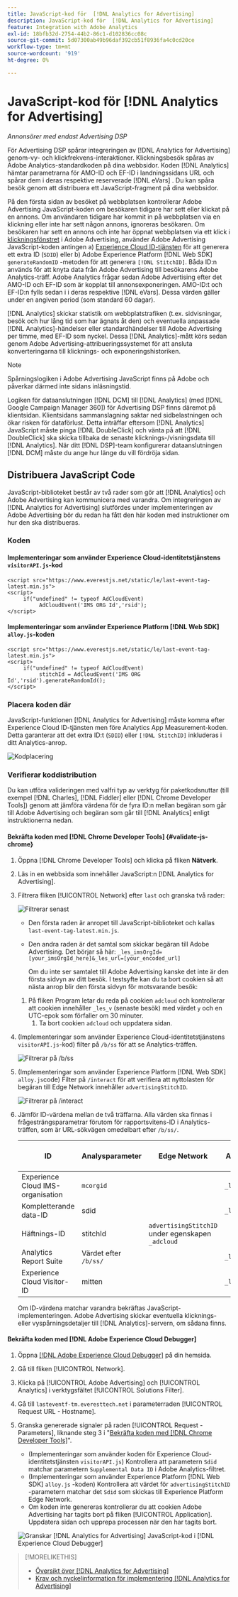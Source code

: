 ```yaml
---
title: JavaScript-kod för  [!DNL Analytics for Advertising]
description: JavaScript-kod för  [!DNL Analytics for Advertising]
feature: Integration with Adobe Analytics
exl-id: 18bfb32d-2754-44b2-86c1-d102836cc08c
source-git-commit: 5d07300ab49b96daf392cb51f8936fa4c0cd20ce
workflow-type: tm+mt
source-wordcount: '919'
ht-degree: 0%

---
```


# JavaScript-kod för [!DNL Analytics for Advertising]

*Annonsörer med endast Advertising DSP*

För Advertising DSP spårar integreringen av [!DNL Analytics for Advertising] genom-vy- och klickfrekvens-interaktioner. Klickningsbesök spåras av Adobe Analytics-standardkoden på dina webbsidor. Koden [!DNL Analytics] hämtar parametrarna för AMO-ID och EF-ID i landningssidans URL och spårar dem i deras respektive reserverade [!DNL eVars] . Du kan spåra besök genom att distribuera ett JavaScript-fragment på dina webbsidor.

På den första sidan av besöket på webbplatsen kontrollerar Adobe Advertising JavaScript-koden om besökaren tidigare har sett eller klickat på en annons. Om användaren tidigare har kommit in på webbplatsen via en klickning eller inte har sett någon annons, ignoreras besökaren. Om besökaren har sett en annons och inte har öppnat webbplatsen via ett klick i [klickningsfönstret](/help/integrations/analytics/prerequisites.md#lookback-a4adc) i Adobe Advertising, använder Adobe Advertising JavaScript-koden antingen a) [Experience Cloud ID-tjänsten](https://experienceleague.adobe.com/docs/id-service/using/home.html) för att generera ett extra ID (`SDID`) eller b) Adobe Experience Platform [!DNL Web SDK] `generateRandomID` -metoden för att generera `[!DNL StitchID]`. Båda ID:n används för att knyta data från Adobe Advertising till besökarens Adobe Analytics-träff. Adobe Analytics frågar sedan Adobe Advertising efter det AMO-ID och EF-ID som är kopplat till annonsexponeringen. AMO-ID:t och EF-ID:n fylls sedan i i deras respektive [!DNL eVars]. Dessa värden gäller under en angiven period (som standard 60 dagar).

[!DNL Analytics] skickar statistik om webbplatstrafiken (t.ex. sidvisningar, besök och hur lång tid som har ägnats åt den) och eventuella anpassade [!DNL Analytics]-händelser eller standardhändelser till Adobe Advertising per timme, med EF-ID som nyckel. Dessa [!DNL Analytics]-mått körs sedan genom Adobe Advertising-attribueringssystemet för att ansluta konverteringarna till klicknings- och exponeringshistoriken.

>[!NOTE]
>
>Spårningslogiken i Adobe Advertising JavaScript finns på Adobe och påverkar därmed inte sidans inläsningstid.
>
>Logiken för dataanslutningen [!DNL DCM] till [!DNL Analytics] (med [!DNL Google Campaign Manager 360]) för Advertising DSP finns däremot på klientsidan. Klientsidans sammanslagning saktar ned sidbelastningen och ökar risken för dataförlust. Detta inträffar eftersom [!DNL Analytics] JavaScript måste pinga [!DNL DoubleClick] och vänta på att [!DNL DoubleClick] ska skicka tillbaka de senaste klicknings-/visningsdata till [!DNL Analytics]. När ditt [!DNL DSP]-team konfigurerar dataanslutningen [!DNL DCM] måste du ange hur länge du vill fördröja sidan.

<!--
## Deploying the JavaScript Code

All users must deploy the standard JavaScript code.

Users who want to convert first-party segments from their customer data platforms to [!DNL RampIDs] or [!DNL ID5] IDs [!!!!VERIFY that it's not needed for importing segments directly from LiveRamp] must also deploy ID partner-specific JavaScript code to match conversions to view-throughs.

### The Standard Code

The standard JavaScript library consists of two lines that allow [!DNL Analytics] and Adobe Advertising to communicate with each other. If the [!DNL Analytics for Advertising] integration was completed during the Adobe Advertising implementation, then you should have already received this code with instructions on how to deploy it.

#### Implementations that use the Experience Cloud Identity Service `visitorAPI.js` code

```
<script src="https://www.everestjs.net/static/le/last-event-tag-latest.min.js">
<script>
     if("undefined" != typeof AdCloudEvent) 
          AdCloudEvent('IMS ORG Id','rsid');
</script>
```

#### Implementations that use the Experience Platform [!DNL Web SDK] `alloy.js`code

### Additional Code to Import First-Party Segments to [!DNL RampIDs] and [!DNL ID5] IDs

   * For [!DNL RampIDs], Contact your Adobe Account Team, who will give you instructions to register for a [!DNL LiveRamp] [!DNL LaunchPad] tag. Registration is free, but you must sign an agreement. Once you register, your Adobe Account Team will generate and provide a unique tag for your organization to implement on your webpages.

    [MAYBE PUT THIS BELOW] Place the [!DNL LaunchPad] tag on every page of your website, preferably as the first script within the page head tags but as high within the page head tags as possible.

   * For [!DNL ID5] IDs: Contact your Adobe Account Team, who will give you instructions to register for the tag with ID5. Registration is free, but you must sign an agreement. Once you register, a member of ID5’s technical team will provide a unique tag for your organization to implement on your webpages.
-->

## Distribuera JavaScript Code

JavaScript-biblioteket består av två rader som gör att [!DNL Analytics] och Adobe Advertising kan kommunicera med varandra. Om integreringen av [!DNL Analytics for Advertising] slutfördes under implementeringen av Adobe Advertising bör du redan ha fått den här koden med instruktioner om hur den ska distribueras.

### Koden

#### Implementeringar som använder Experience Cloud-identitetstjänstens `visitorAPI.js`-kod

```
<script src="https://www.everestjs.net/static/le/last-event-tag-latest.min.js">
<script>
     if("undefined" != typeof AdCloudEvent) 
          AdCloudEvent('IMS ORG Id','rsid');
</script>
```

#### Implementeringar som använder Experience Platform [!DNL Web SDK] `alloy.js`-koden

```
<script src="https://www.everestjs.net/static/le/last-event-tag-latest.min.js">
<script>
     if("undefined" != typeof AdCloudEvent) 
          stitchId = AdCloudEvent('IMS ORG Id','rsid').generateRandomId();
</script>
```

### Placera koden där

JavaScript-funktionen [!DNL Analytics for Advertising] måste komma efter Experience Cloud ID-tjänsten men före Analytics App Measurement-koden. Detta garanterar att det extra ID:t (`SDID`) eller `[!DNL StitchID]` inkluderas i ditt Analytics-anrop.

![Kodplacering](/help/integrations/assets/a4adc-code-placement.png)

### Verifierar koddistribution

Du kan utföra valideringen med valfri typ av verktyg för paketkodsnuttar (till exempel [!DNL Charles], [!DNL Fiddler] eller [!DNL Chrome Developer Tools]) genom att jämföra värdena för de fyra ID:n mellan begäran som går till Adobe Advertising och begäran som går till [!DNL Analytics] enligt instruktionerna nedan.

#### Bekräfta koden med [!DNL Chrome Developer Tools] {#validate-js-chrome}

1. Öppna [!DNL Chrome Developer Tools] och klicka på fliken **Nätverk**.

1. Läs in en webbsida som innehåller JavaScript:n [!DNL Analytics for Advertising].

1. Filtrera fliken [!UICONTROL Network] efter `last` och granska två rader:

   ![Filtrerar senast](/help/integrations/assets/a4adc-code-validation-filter-last.png)

   * Den första raden är anropet till JavaScript-biblioteket och kallas `last-event-tag-latest.min.js`.
   * Den andra raden är det samtal som skickar begäran till Adobe Advertising. Det börjar så här: `_les_imsOrgId=[your_imsOrgId_here]&_les_url=[your_encoded_url]`

     Om du inte ser samtalet till Adobe Advertising kanske det inte är den första sidvyn av ditt besök. I testsyfte kan du ta bort cookien så att nästa anrop blir den första sidvyn för motsvarande besök:

   1. På fliken Program letar du reda på cookien `adcloud` och kontrollerar att cookien innehåller `_les_v` (senaste besök) med värdet `y` och en UTC-epok som förfaller om 30 minuter.
      1. Ta bort cookien `adcloud` och uppdatera sidan.

1. (Implementeringar som använder Experience Cloud-identitetstjänstens `visitorAPI.js`-kod) filter på `/b/ss` för att se Analytics-träffen.

   ![Filtrerar på `/b/ss`](/help/integrations/assets/a4adc-code-validation-filter-bss.png)

1. (Implementeringar som använder Experience Platform [!DNL Web SDK] `alloy.js`code) Filter på `/interact` för att verifiera att nyttolasten för begäran till Edge Network innehåller `advertisingStitchID`.

   ![Filtrerar på `/interact`](/help/integrations/assets/a4adc-code-validation-filter-interact.png)

1. Jämför ID-värdena mellan de två träffarna. Alla värden ska finnas i frågesträngsparametrar förutom för rapportsvitens-ID i Analytics-träffen, som är URL-sökvägen omedelbart efter `/b/ss/`.

   | ID | Analysparameter | Edge Network | Adobe Advertising-parameter |
   | --- | --- | --- | --- |
   | Experience Cloud IMS-organisation | `mcorgid` |  | `_les_imsOrgid` |
   | Kompletterande data-ID | sdid |  | `_les_sdid` |
   | Häftnings-ID | stitchId | `advertisingStitchID` under egenskapen `_adcloud` |  |
   | Analytics Report Suite | Värdet efter `/b/ss/` | | `_les_rsid` |
   | Experience Cloud Visitor-ID | mitten |  | `_les_mid` |

   Om ID-värdena matchar varandra bekräftas JavaScript-implementeringen. Adobe Advertising skickar eventuella klicknings- eller vyspårningsdetaljer till [!DNL Analytics]-servern, om sådana finns.

#### Bekräfta koden med [!DNL Adobe Experience Cloud Debugger]

1. Öppna [[!DNL Adobe Experience Cloud Debugger]](https://experienceleague.adobe.com/docs/debugger/using-v2/summary.html) på din hemsida.
1. Gå till fliken [!UICONTROL Network].
1. Klicka på [!UICONTROL Adobe Advertising] och [!UICONTROL Analytics] i verktygsfältet [!UICONTROL Solutions Filter].
1. Gå till `lasteventf-tm.everesttech.net` i parameterraden [!UICONTROL Request URL - Hostname].
1. Granska genererade signaler på raden [!UICONTROL Request - Parameters], liknande steg 3 i &quot;[Bekräfta koden med  [!DNL Chrome Developer Tools]](#validate-js-chrome)&quot;.
   * (Implementeringar som använder koden för Experience Cloud-identitetstjänsten `visitorAPI.js`) Kontrollera att parametern `Sdid` matchar parametern `Supplemental Data ID` i Adobe Analytics-filtret.
   * (Implementeringar som använder Experience Platform [!DNL Web SDK] `alloy.js` -koden) Kontrollera att värdet för `advertisingStitchID` -parametern matchar det `Sdid` som skickas till Experience Platform Edge Network.
   * Om koden inte genereras kontrollerar du att cookien Adobe Advertising har tagits bort på fliken [!UICONTROL Application]. Uppdatera sidan och upprepa processen när den har tagits bort.

   ![Granskar [!DNL Analytics for Advertising] JavaScript-kod i [!DNL Experience Cloud Debugger]](/help/integrations/assets/a4adc-js-audit-debugger.png)

>[!MORELIKETHIS]
>
>* [Översikt över [!DNL Analytics for Advertising]](overview.md)
>* [Krav och nyckelinformation för implementering [!DNL Analytics for Advertising]](prerequisites.md)
